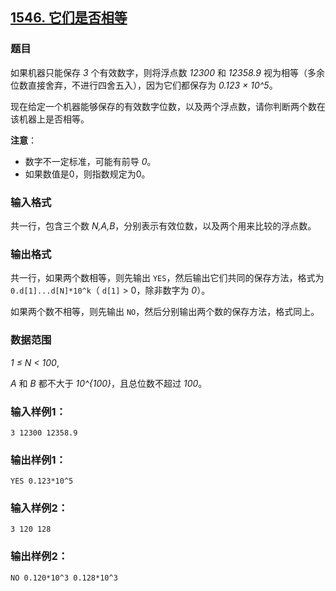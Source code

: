 ## [1546. 它们是否相等](https://www.acwing.com/problem/content/1548/)

### 题目

如果机器只能保存 *3* 个有效数字，则将浮点数 *12300* 和 *12358.9* 视为相等（多余位数直接舍弃，不进行四舍五入），因为它们都保存为 *0.123 × 10^5*。

现在给定一个机器能够保存的有效数字位数，以及两个浮点数，请你判断两个数在该机器上是否相等。

**注意**：

- 数字不一定标准，可能有前导 *0*。
- 如果数值是0，则指数规定为0。

### 输入格式

共一行，包含三个数 *N,A,B*，分别表示有效位数，以及两个用来比较的浮点数。

### 输出格式

共一行，如果两个数相等，则先输出 `YES`，然后输出它们共同的保存方法，格式为 `0.d[1]...d[N]*10^k`（ `d[1]` > 0，除非数字为 *0*）。

如果两个数不相等，则先输出 `NO`，然后分别输出两个数的保存方法，格式同上。

### 数据范围

*1 ≤ N < 100*,

*A* 和 *B* 都不大于 *10^{100}*，且总位数不超过 *100*。

### 输入样例1：

```
3 12300 12358.9
```

### 输出样例1：

```
YES 0.123*10^5
```

### 输入样例2：

```
3 120 128
```

### 输出样例2：

```
NO 0.120*10^3 0.128*10^3
```
